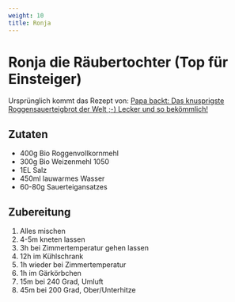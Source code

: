 ```yaml
---
weight: 10
title: Ronja 
---
```


# Ronja die Räubertochter (Top für Einsteiger)

Ursprünglich kommt das Rezept von: [Papa backt: Das knusprigste Roggensauerteigbrot der Welt ;-) Lecker und so bekömmlich!](https://www.youtube.com/watch?v=GNr1-mEOjPo&ab_channel=Papakocht)

## Zutaten

* 400g Bio Roggenvollkornmehl
* 300g Bio Weizenmehl 1050
* 1EL Salz
* 450ml lauwarmes Wasser
* 60-80g Sauerteigansatzes

## Zubereitung

1. Alles mischen
2. 4-5m kneten lassen
3. 3h bei Zimmertemperatur gehen lassen
4. 12h im Kühlschrank
5. 1h wieder bei Zimmertemperatur
6. 1h im Gärkörbchen
7. 15m bei 240 Grad, Umluft
8. 45m bei 200 Grad, Ober/Unterhitze
